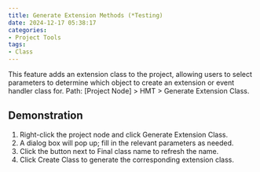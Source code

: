 ```yaml
---
title: Generate Extension Methods (*Testing)
date: 2024-12-17 05:38:17
categories: 
- Project Tools
tags:
- Class
---
```


This feature adds an extension class to the project, allowing users to select parameters to determine which object to create an extension or event handler class for. Path: [Project Node] > HMT > Generate Extension Class.

## Demonstration

1. Right-click the project node and click Generate Extension Class.
2. A dialog box will pop up; fill in the relevant parameters as needed.
3. Click the button next to Final class name to refresh the name.
4. Click Create Class to generate the corresponding extension class.